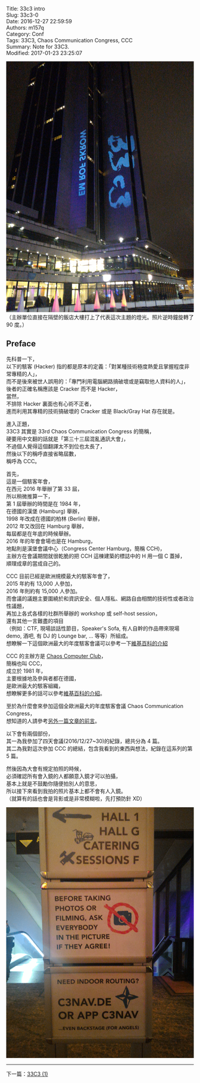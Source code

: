 Title: 33c3 intro  
Slug: 33c3-0  
Date: 2016-12-27 22:59:59  
Authors: m157q  
Category: Conf  
Tags: 33C3, Chaos Communication Congress, CCC  
Summary: Note for 33C3.  
Modified: 2017-01-23 23:25:07  
  
  
![light logo of 33C3 on the building](/files/33c3/light-logo.jpg)  
（主辦單位直接在隔壁的飯店大樓打上了代表這次主題的燈光。照片逆時鐘旋轉了 90 度。）  
  
## Preface  
  
先科普一下，  
以下的駭客 (Hacker) 指的都是原本的定義：「對某種技術極度熱愛且掌握程度非常專精的人」，  
而不是後來被世人誤用的：「專門利用電腦網路搞破壞或是竊取他人資料的人」，  
後者的正確名稱應該是 Cracker 而不是 Hacker，  
當然，  
不排除 Hacker 裏面也有心術不正者，  
進而利用其專精的技術搞破壞的 Cracker 或是 Black/Gray Hat 存在就是。  
  
進入正題，  
33C3 其實是 33rd Chaos Communication Congress 的簡稱，  
硬要用中文翻的話就是「第三十三屆混亂通訊大會」，  
不過個人覺得這個翻譯太不到位也太長了，  
然後以下的稱呼直接省略屆數，  
稱呼為 CCC。  
  
首先，  
這是一個駭客年會，  
在西元 2016 年舉辦了第 33 屆，  
所以稍微推算一下，  
第 1 屆舉辦的時間是在 1984 年，  
在德國的漢堡 (Hamburg) 舉辦，  
1998 年改成在德國的柏林 (Berlin) 舉辦，  
2012 年又改回在 Hamburg 舉辦，  
每屆都是在年底的時候舉辦。  
2016 年的年會會場也是在 Hamburg，  
地點則是漢堡會議中心（Congress Center Hamburg，簡稱 CCH)，  
主辦方在會議期間就很乾脆的把 CCH 這棟建築的標誌中的 H 用一個 C 蓋掉，  
順理成章的當成自己的。  
  
CCC 目前已經是歐洲規模最大的駭客年會了，  
2015 年約有 13,000 人參加，  
2016 年則約有 15,000 人參加。  
而會議的議題主要圍繞於和資訊安全、個人隱私、網路自由相關的技術性或者政治性議題，  
再加上各式各樣的社群所舉辦的 workshop 或 self-host session，  
還有其他一言難盡的項目  
（例如：CTF, 現場談話性節目，Speaker's Sofa, 有人自幹的作品帶來現場 demo, 酒吧, 有 DJ 的 Lounge bar, ... 等等）所組成。  
想瞭解一下這個歐洲最大的年度駭客會議可以參考一下[維基百科的介紹](https://en.wikipedia.org/wiki/Chaos_Communication_Congress)  
  
CCC 的主辦方是 [Chaos Computer Club](http://www.ccc.de/en/?language=en)，  
簡稱也叫 CCC，  
成立於 1981 年，  
主要根據地及參與者都在德國，  
是歐洲最大的駭客組織，  
想瞭解更多的話可以參考[維基百科的介紹](https://en.wikipedia.org/wiki/Chaos_Computer_Club)。  
  
至於為什麼會來參加這個全歐洲最大的年度駭客會議 Chaos Communication Congress，  
想知道的人請參考[另外一篇文章的前言](/posts/2016/12/20/33c3-暨歐洲法荷德聖誕跨年遊-0)。  
  
以下會有兩個部份，  
其一為我參加了四天會議(2016/12/27~30)的紀錄，總共分為 4 篇。  
其二為我對這次參加 CCC 的總結，包含我看到的東西與想法，紀錄在這系列的第 5 篇。  
  
然後因為大會有規定拍照的時候，  
必須確認所有會入鏡的人都願意入鏡才可以拍攝，  
基本上就是不鼓勵你隨便拍別人的意思，  
所以接下來看到我拍的照片基本上都不會有人入鏡。  
（就算有的話也會是背影或是非常模糊啦，先打預防針 XD）  
  
![Ask before taking photo](/files/33c3/ask-before-taking-photo.jpg)  
  
---  
  
下一篇：[33C3 (1)](/posts/2016/12/27/33c3-1)  
